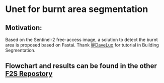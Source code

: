 # Unet for burnt area segmentation

## Motivation: 

Based on the Sentinel-2 free-access image, a solution to detect the burnt area is proposed based on Fastai. Thank [@DaveLuo](
https://github.com/KuntaHu/zanzibar-aerial-mapping) for tutorial in Building Segmentation.

## Flowchart and results can be found in the other [F2S Repostory](https://github.com/KuntaHu/F2S)
